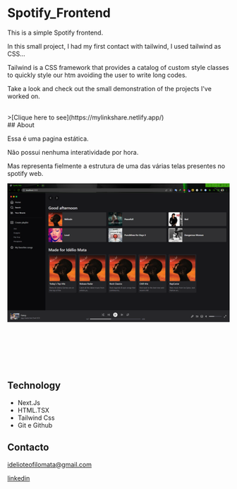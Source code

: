 # Spotify_Frontend

This is a simple Spotify frontend. 

In this small project, I had my first contact with tailwind, I used tailwind as CSS...

Tailwind is a CSS framework that provides a catalog of custom style classes to quickly style our htm avoiding the user to write long codes.

Take a look and check out the small demonstration of the projects I've worked on.

</br>
>[Clique here to see](https://mylinkshare.netlify.app/)

</br>
 ## About
<p>Essa é uma pagina estática.</p>
  Não possui nenhuma interatividade por hora.
  
  Mas representa fielmente a estrutura de uma das várias telas presentes no spotify web.

![preview](./.github/Mainpage.png)
</br></br></br></br>


</br></br>
##  Technology
  - Next.Js
  - HTML.TSX
  - Tailwind Css
  - Git e Github

## Contacto
<idelioteofilomata@gmail.com>


[linkedin](https://www.linkedin.com/in/id%C3%A9liote%C3%B3filomata/)
